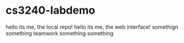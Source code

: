 # cs3240-labdemo

hello its me, the local repo!
hello its me, the web interface!
somethign something teamwork something something
